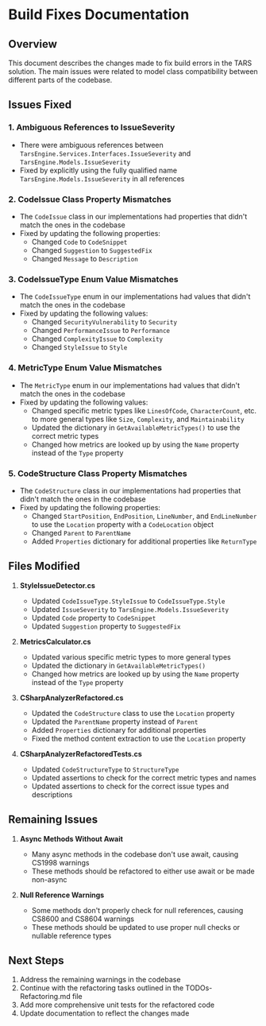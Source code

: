 # Build Fixes Documentation

## Overview
This document describes the changes made to fix build errors in the TARS solution. The main issues were related to model class compatibility between different parts of the codebase.

## Issues Fixed

### 1. Ambiguous References to IssueSeverity
- There were ambiguous references between `TarsEngine.Services.Interfaces.IssueSeverity` and `TarsEngine.Models.IssueSeverity`
- Fixed by explicitly using the fully qualified name `TarsEngine.Models.IssueSeverity` in all references

### 2. CodeIssue Class Property Mismatches
- The `CodeIssue` class in our implementations had properties that didn't match the ones in the codebase
- Fixed by updating the following properties:
  - Changed `Code` to `CodeSnippet`
  - Changed `Suggestion` to `SuggestedFix`
  - Changed `Message` to `Description`

### 3. CodeIssueType Enum Value Mismatches
- The `CodeIssueType` enum in our implementations had values that didn't match the ones in the codebase
- Fixed by updating the following values:
  - Changed `SecurityVulnerability` to `Security`
  - Changed `PerformanceIssue` to `Performance`
  - Changed `ComplexityIssue` to `Complexity`
  - Changed `StyleIssue` to `Style`

### 4. MetricType Enum Value Mismatches
- The `MetricType` enum in our implementations had values that didn't match the ones in the codebase
- Fixed by updating the following values:
  - Changed specific metric types like `LinesOfCode`, `CharacterCount`, etc. to more general types like `Size`, `Complexity`, and `Maintainability`
  - Updated the dictionary in `GetAvailableMetricTypes()` to use the correct metric types
  - Changed how metrics are looked up by using the `Name` property instead of the `Type` property

### 5. CodeStructure Class Property Mismatches
- The `CodeStructure` class in our implementations had properties that didn't match the ones in the codebase
- Fixed by updating the following properties:
  - Changed `StartPosition`, `EndPosition`, `LineNumber`, and `EndLineNumber` to use the `Location` property with a `CodeLocation` object
  - Changed `Parent` to `ParentName`
  - Added `Properties` dictionary for additional properties like `ReturnType`

## Files Modified

1. **StyleIssueDetector.cs**
   - Updated `CodeIssueType.StyleIssue` to `CodeIssueType.Style`
   - Updated `IssueSeverity` to `TarsEngine.Models.IssueSeverity`
   - Updated `Code` property to `CodeSnippet`
   - Updated `Suggestion` property to `SuggestedFix`

2. **MetricsCalculator.cs**
   - Updated various specific metric types to more general types
   - Updated the dictionary in `GetAvailableMetricTypes()`
   - Changed how metrics are looked up by using the `Name` property instead of the `Type` property

3. **CSharpAnalyzerRefactored.cs**
   - Updated the `CodeStructure` class to use the `Location` property
   - Updated the `ParentName` property instead of `Parent`
   - Added `Properties` dictionary for additional properties
   - Fixed the method content extraction to use the `Location` property

4. **CSharpAnalyzerRefactoredTests.cs**
   - Updated `CodeStructureType` to `StructureType`
   - Updated assertions to check for the correct metric types and names
   - Updated assertions to check for the correct issue types and descriptions

## Remaining Issues

1. **Async Methods Without Await**
   - Many async methods in the codebase don't use await, causing CS1998 warnings
   - These methods should be refactored to either use await or be made non-async

2. **Null Reference Warnings**
   - Some methods don't properly check for null references, causing CS8600 and CS8604 warnings
   - These methods should be updated to use proper null checks or nullable reference types

## Next Steps

1. Address the remaining warnings in the codebase
2. Continue with the refactoring tasks outlined in the TODOs-Refactoring.md file
3. Add more comprehensive unit tests for the refactored code
4. Update documentation to reflect the changes made
